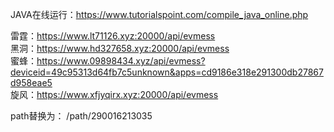 JAVA在线运行：https://www.tutorialspoint.com/compile_java_online.php

雷霆：https://www.lt71126.xyz:20000/api/evmess </br>
黑洞：https://www.hd327658.xyz:20000/api/evmess </br>
蜜蜂：https://www.09898434.xyz/api/evmess?deviceid=49c95313d64fb7c5unknown&apps=cd9186e318e291300db27867d958eae5 </br>
旋风：https://www.xfjyqirx.xyz:20000/api/evmess </br>

path替换为：
    /path/290016213035
    
